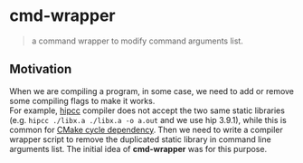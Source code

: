 # cmd-wrapper
> a command wrapper to modify command arguments list.

## Motivation
When we are compiling a program,
in some case, we need to add or remove some compiling flags to make it works.  
For example, [hipcc](https://github.com/ROCm-Developer-Tools/HIP/tree/develop/bin) compiler
does not accept the two same static libraries (e.g. `hipcc ./libx.a ./libx.a -o a.out` and we use hip 3.9.1),
while this is common for [CMake cycle dependency](https://cmake.org/cmake/help/v3.2/command/target_link_libraries.html).
Then we need to write a compiler wrapper script to remove the duplicated static library in command line arguments list.
The initial idea of **cmd-wrapper** was for this purpose.
